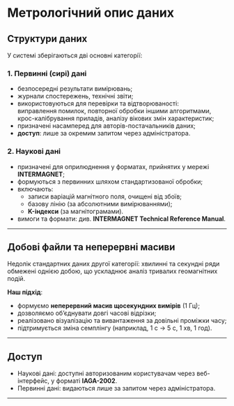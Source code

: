 # Метрологічний опис даних

## Структури даних

У системі зберігаються дві основні категорії:

### 1. Первинні (сирі) дані

- безпосередні результати вимірювань;
- журнали спостережень, технічні звіти;
- використовуються для перевірки та відтворюваності:  
  виправлення помилок, повторної обробки іншими алгоритмами, крос-калібрування приладів, аналізу вікових змін характеристик;
- призначені насамперед для авторів-постачальників даних;
- **доступ**: лише за окремим запитом через адміністратора.

### 2. Наукові дані

- призначені для оприлюднення у форматах, прийнятих у мережі **INTERMAGNET**;
- формуються з первинних шляхом стандартизованої обробки;
- включають:
  - записи варіацій магнітного поля, очищені від збоїв;
  - базову лінію (за абсолютними вимірюваннями);
  - **K-індекси** (за магнітограмами).
- вимоги та формати: див. **INTERMAGNET Technical Reference Manual**.

---

## Добові файли та неперервні масиви

Недолік стандартних даних другої категорії: хвилинні та секундні ряди обмежені однією добою, що ускладнює аналіз тривалих геомагнітних подій.

**Наш підхід**:

- формуємо **неперервний масив щосекундних вимірів** (1 Гц);
- дозволяємо об’єднувати довгі часові відрізки;
- реалізовано візуалізацію та вивантаження за довільні проміжки часу;
- підтримується зміна семплінгу (наприклад, 1 с → 5 с, 1 хв, 1 год).

---

## Доступ

- Наукові дані: доступні авторизованим користувачам через веб-інтерфейс, у форматі **IAGA-2002**.
- Первинні дані: видаються лише за запитом через адміністратора.

---
